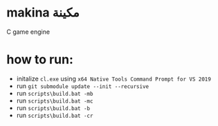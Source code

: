 # makina مكينة
C game engine
# how to run:
- initalize `cl.exe` using `x64 Native Tools Command Prompt for VS 2019`
- run `git submodule update --init --recursive`
- run `scripts\build.bat -mb`
- run `scripts\build.bat -mc`
- run `scripts\build.bat -b`
- run `scripts\build.bat -cr`
